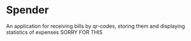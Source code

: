 # Spender
An application for receiving bills by qr-codes, storing them and displaying statistics of expenses
SORRY FOR THIS
